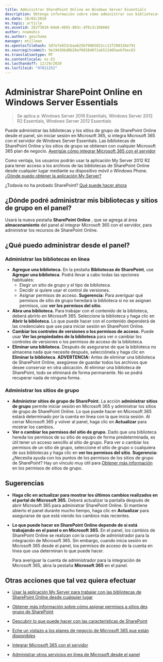 ```yaml
---
title: Administrar SharePoint Online en Windows Server Essentials
description: Obtenga información sobre cómo administrar sus bibliotecas y sitios de grupo de SharePoint Online desde el panel, sin iniciar sesión en Microsoft 365.
ms.date: 10/03/2016
ms.topic: article
ms.assetid: 282f3634-6de6-4691-803c-df6c3c16660d
author: nnamuhcs
ms.author: geschuma
manager: mtillman
ms.openlocfilehash: 5d7e7e033cbaa625bf9865822cc12f290136e791
ms.sourcegitcommit: 9e19436bd8b20af60284071ab512405aebfbec83
ms.translationtype: MT
ms.contentlocale: es-ES
ms.lasthandoff: 12/29/2020
ms.locfileid: "97811252"
---
```

# <a name="manage-sharepoint-online-in-windows-server-essentials"></a>Administrar SharePoint Online en Windows Server Essentials

>Se aplica a: Windows Server 2016 Essentials, Windows Server 2012 R2 Essentials, Windows Server 2012 Essentials

Puede administrar las bibliotecas y los sitios de grupo de SharePoint Online desde el panel, sin iniciar sesión en Microsoft 365, si integra Microsoft 365 con el servidor de Windows Server Essentials. Las bibliotecas de SharePoint Online y los sitios de grupo se obtienen con cualquier Microsoft 365 plan de negocio. [Averigüe cómo integrar Microsoft 365 con el servidor](Manage-Office-365-in-Windows-Server-Essentials.md)

 Como ventaja, los usuarios podrán usar la aplicación My Server 2012 R2 para tener acceso a los archivos de las bibliotecas de SharePoint Online desde cualquier lugar mediante su dispositivo móvil o Windows Phone. [¿Dónde puedo obtener la aplicación My Server?](../use/Use-the-My-Server-App-to-Connect-to-Windows-Server-Essentials.md)

 ¿Todavía no ha probado SharePoint? [Qué puede hacer ahora](https://office.microsoft.com/office365-sharepoint-online-enterprise-help/get-started-with-sharepoint-2013-HA102772778.aspx)

## <a name="where-on-the-dashboard-will-i-manage-my-libraries-and-team-sites"></a>¿Dónde podré administrar mis bibliotecas y sitios de grupo en el panel?
 Usará la nueva pestaña **SharePoint Online** , que se agrega al área **almacenamiento** del panel al integrar Microsoft 365 con el servidor, para administrar los recursos de SharePoint Online.


## <a name="what-can-i-manage-from-the-dashboard"></a>¿Qué puedo administrar desde el panel?

### <a name="manage-your-online-libraries"></a>Administrar las bibliotecas en línea

- **Agregue una biblioteca.** En la pestaña **Bibliotecas de SharePoint**, use **Agregar una biblioteca**. Podrá llevar a cabo todas las opciones habituales:
  - Elegir un sitio de grupo y el tipo de biblioteca.
  - Decidir si quiere usar el control de versiones.
  - Asignar permisos de acceso.
     **Sugerencia:** Para averiguar qué permisos de sitio de grupo heredará la biblioteca si no se asignan permisos, use **ver los permisos del sitio**.
- **Abra una biblioteca.** Para trabajar con el contenido de la biblioteca, deberá abrirlo en Microsoft 365. Seleccione la biblioteca y haga clic en **Abrir la biblioteca**. Lo que puede hacer con el contenido dependerá de las credenciales que use para iniciar sesión en SharePoint Online.
- **Cambiar los controles de versiones o los permisos de acceso.** Puede usar **Ver las propiedades de la biblioteca** para ver o cambiar los controles de versiones o los permisos de acceso de la biblioteca.
- **Eliminar una biblioteca.** Después de asegurarse de que la biblioteca no almacena nada que necesite después, selecciónela y haga clic en **Eliminar la biblioteca**. **ADVERTENCIA:** Antes de eliminar una biblioteca de SharePoint Online, asegúrese de guardar todos los archivos que desee conservar en otra ubicación. Al eliminar una biblioteca de SharePoint, todo se eliminará de forma permanente. No se podrá recuperar nada de ninguna forma.

### <a name="manage-your-team-sites"></a>Administrar los sitios de grupo

- **Administrar sitios de grupo de SharePoint.** La acción **administrar sitios de grupo** permite iniciar sesión en Microsoft 365 y administrar los sitios de grupo de SharePoint Online. Lo que puede hacer en Microsoft 365 estará determinado por la cuenta en línea con la que inicia sesión. Al cerrar Microsoft 365 y volver al panel, haga clic en **Actualizar** para mostrar los cambios.
- **Ver o cambiar los permisos del sitio de grupo.** Dado que una biblioteca hereda los permisos de su sitio de equipo de forma predeterminada, es útil tener un acceso sencillo al sitio de grupo. Para ver o cambiar los permisos de un sitio de grupo, seleccione el sitio de grupo o cualquiera de sus bibliotecas y haga clic en **ver los permisos del sitio**. **Sugerencia:** ¿Necesita ayuda con los puntos de los permisos de los sitios de grupo de SharePoint? Hay un vínculo muy útil para [Obtener más información](https://office.microsoft.com/office365-sharepoint-online-enterprise-help/introduction-control-user-access-with-permissions-HA102771919.aspx?CTT=5&origin=HA102771924) en los permisos de sitios de grupo.

## <a name="tips"></a>Sugerencias

-   **Haga clic en actualizar para mostrar los últimos cambios realizados en el portal de Microsoft 365.** Deberá actualizar la pantalla después de abrir Microsoft 365 para administrar SharePoint Online. Si mantiene abierto el panel durante mucho tiempo, haga clic en **Actualizar** para asegurarse de que está viendo los cambios más recientes.

-   **Lo que puede hacer en SharePoint Online depende de si está trabajando en el panel o en Microsoft 365.** En el panel, los cambios de SharePoint Online se realizan con la cuenta de administrador para la integración de Microsoft 365. Sin embargo, cuando inicia sesión en Microsoft 365 desde el panel, los permisos de acceso de la cuenta en línea que usa determinan lo que puede hacer.

     Para averiguar la cuenta de administrador para la integración de Microsoft 365, abra la pestaña **Microsoft 365** en el panel.

## <a name="other-things-you-might-want-to-do"></a>Otras acciones que tal vez quiera efectuar

-   [Usar la aplicación My Server para trabajar con las bibliotecas de SharePoint Online desde cualquier lugar](../use/Use-the-My-Server-App-to-Connect-to-Windows-Server-Essentials.md)

-   [Obtener más información sobre cómo asignar permisos a sitios des grupo de SharePoint](https://office.microsoft.com/office365-sharepoint-online-enterprise-help/introduction-control-user-access-with-permissions-HA102771919.aspx?CTT=5&origin=HA102771924)

-   [Descubrir lo que puede hacer con las características de SharePoint](https://office.microsoft.com/office365-sharepoint-online-enterprise-help/get-started-with-sharepoint-2013-HA102772778.aspx)

-   [Eche un vistazo a los planes de negocio de Microsoft 365 que están disponibles](https://office.microsoft.com/business/compare-office-365-for-business-plans-FX102918419.aspx?CR_CC=200061904&WT.srch=1&WT.mc_ID=PS_bing_O365Comm_what-is-office-365-for_Text)

-   [Integrar Microsoft 365 con el servidor](Manage-Office-365-in-Windows-Server-Essentials.md)

-   [Administrar otros servicios en línea de Microsoft desde el panel](Manage-Microsoft-Online-Services-in-Windows-Server-Essentials.md)

